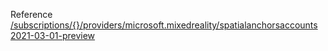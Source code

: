 Reference [/subscriptions/{}/providers/microsoft.mixedreality/spatialanchorsaccounts 2021-03-01-preview](/Resources/mgmt-plane/L3N1YnNjcmlwdGlvbnMve30vcHJvdmlkZXJzL21pY3Jvc29mdC5taXhlZHJlYWxpdHkvc3BhdGlhbGFuY2hvcnNhY2NvdW50cw==/2021-03-01-preview.xml)
